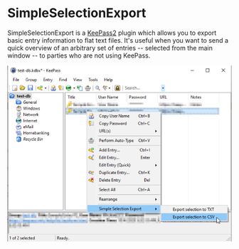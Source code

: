# SimpleSelectionExport

SimpleSelectionExport is a [KeePass2](https://keepass.info) plugin which allows you to export basic entry 
information to flat text files. It's useful when you want to send a quick overview of an arbitrary set of 
entries -- selected from the main window -- to parties who are not using KeePass.

![Screenshot](screenshot.png)